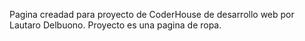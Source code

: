 Pagina creadad para proyecto de CoderHouse de desarrollo web por Lautaro Delbuono.
Proyecto es una pagina de ropa.
